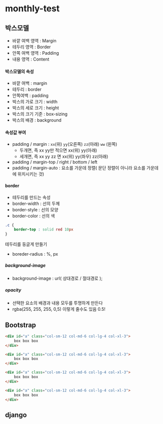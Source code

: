 # monthly-test



## 박스모델

- 바깥 여백 영역 : Margin
- 테두리 영역 : Border
- 안쪽 여백 영역 : Padding
- 내용 영역 : Content



#### 박스모델의 속성

- 바깥 여백 : margin
- 테두리 : border
- 안쪽여백 : padding
- 박스의 가로 크기 : width
- 박스의 세로 크기 : height
- 박스의 크기 기준 : box-sizing
- 박스의 배경 : background



#### 속성값 부여

- padding / margin : `xx`(위)  `yy`(오른쪽)  `zz`(아래)  `ww` (왼쪽)
  - 두개면, 즉 xx yy만 적으면 xx(위) yy(아래)
  - 세개면, 즉 xx yy zz 면 xx(위) yy(좌우) zz(아래)
- padding / margin-top / right / bottom / left
- padding / margin-auto : 요소를 가운데 정렬( 문단 정렬이 아니라 요소를 가운데에 위치시키는 것)



#### border

- 테두리를 만드는 속성
- border-width : 선의 두께
- border-style : 선의 모양
- border-color : 선의 색

```css
.c {
    border-top : solid red 10px
}
```

테두리를 둥글게 만들기

- boreder-radius : %, px



##### background-image

- background-image : url( 상대경로 / 절대경로 );



##### opacity

- 선택한 요소의 배경과 내용 모두를 투명하게 만든다
- rgba(255, 255, 255, 0,5) 이렇게 줄수도 있음 0.5!



## Bootstrap




```html
<div id="a" class="col-sm-12 col-md-6 col-lg-4 col-xl-3">
    box box box
</div>

<div id="a" class="col-sm-12 col-md-6 col-lg-4 col-xl-3">
    box box box
</div>

<div id="a" class="col-sm-12 col-md-6 col-lg-4 col-xl-3">
    box box box
</div>

<div id="a" class="col-sm-12 col-md-6 col-lg-4 col-xl-3">
    box box box
</div>
```



## django





















